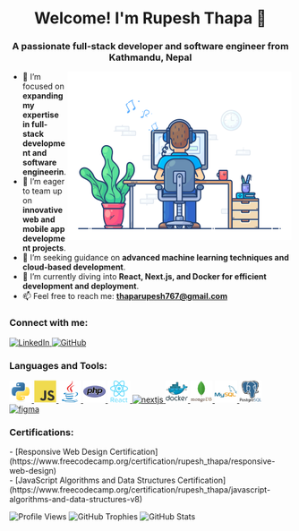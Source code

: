 <h1 align="center">Welcome! I'm Rupesh Thapa 🌟</h1>
<h3 align="center">A passionate full-stack developer and software engineer from Kathmandu, Nepal</h3>
<img align="right" alt="Coding" width="400" src="https://raw.githubusercontent.com/jsuarezruiz/jsuarezruiz/master/images/coding.gif">

- 🔭 I’m focused on **expanding my expertise in full-stack development and software engineerin**.
- 👯 I’m eager to team up on **innovative web and mobile app development projects**.
- 🤝 I’m seeking guidance on **advanced machine learning techniques and cloud-based development**.
- 🌱 I’m currently diving into **React, Next.js, and Docker for efficient development and deployment**.
- 📫 Feel free to reach me: **thaparupesh767@gmail.com**

<h3 align="left">Connect with me:</h3>
<p align="left">
  <a href="https://linkedin.com/in/rupesh-thapa-185879268/" target="_blank" rel="noreferrer">
    <img src="https://img.shields.io/twitter/follow/rupeshthapa?logo=linkedin&style=for-the-badge" alt="LinkedIn" />
  </a>
  <a href="https://github.com/rupeshthapa" target="_blank" rel="noreferrer">
    <img src="https://img.shields.io/github/followers/rupeshthapa?logo=github&style=for-the-badge" alt="GitHub" />
  </a>
</p>

<h3 align="left">Languages and Tools:</h3>
<p align="left">
  <a href="https://www.python.org" target="_blank" rel="noreferrer">
    <img src="https://raw.githubusercontent.com/devicons/devicon/master/icons/python/python-original.svg" alt="python" width="40" height="40"/>
  </a>
  <a href="https://www.javascript.com" target="_blank" rel="noreferrer">
    <img src="https://raw.githubusercontent.com/devicons/devicon/master/icons/javascript/javascript-original.svg" alt="javascript" width="40" height="40"/>
  </a>
  <a href="https://www.java.com" target="_blank" rel="noreferrer">
    <img src="https://raw.githubusercontent.com/devicons/devicon/master/icons/java/java-original.svg" alt="java" width="40" height="40"/>
  </a>
  <a href="https://www.php.net" target="_blank" rel="noreferrer">
    <img src="https://raw.githubusercontent.com/devicons/devicon/master/icons/php/php-original.svg" alt="php" width="40" height="40"/>
  </a>
  <a href="https://reactjs.org/" target="_blank" rel="noreferrer">
    <img src="https://raw.githubusercontent.com/devicons/devicon/master/icons/react/react-original-wordmark.svg" alt="react" width="40" height="40"/>
  </a>
  <a href="https://nextjs.org/" target="_blank" rel="noreferrer">
    <img src="https://cdn.worldvectorlogo.com/logos/nextjs-2.svg" alt="nextjs" width="40" height="40"/>
  </a>
  <a href="https://www.docker.com/" target="_blank" rel="noreferrer">
    <img src="https://raw.githubusercontent.com/devicons/devicon/master/icons/docker/docker-original-wordmark.svg" alt="docker" width="40" height="40"/>
  </a>
  <a href="https://www.mongodb.com/" target="_blank" rel="noreferrer">
    <img src="https://raw.githubusercontent.com/devicons/devicon/master/icons/mongodb/mongodb-original-wordmark.svg" alt="mongodb" width="40" height="40"/>
  </a>
  <a href="https://www.mysql.com/" target="_blank" rel="noreferrer">
    <img src="https://raw.githubusercontent.com/devicons/devicon/master/icons/mysql/mysql-original-wordmark.svg" alt="mysql" width="40" height="40"/>
  </a>
  <a href="https://www.postgresql.org" target="_blank" rel="noreferrer">
    <img src="https://raw.githubusercontent.com/devicons/devicon/master/icons/postgresql/postgresql-original-wordmark.svg" alt="postgresql" width="40" height="40"/>
  </a>
  <a href="https://www.figma.com/" target="_blank" rel="noreferrer">
    <img src="https://www.vectorlogo.zone/logos/figma/figma-icon.svg" alt="figma" width="40" height="40"/>
  </a>
</p>

<h3 align="left">Certifications:</h3>
<p align="left">
  - [Responsive Web Design Certification](https://www.freecodecamp.org/certification/rupesh_thapa/responsive-web-design)<br>
  - [JavaScript Algorithms and Data Structures Certification](https://www.freecodecamp.org/certification/rupesh_thapa/javascript-algorithms-and-data-structures-v8)
</p>

<p align="left">
  <img src="https://komarev.com/ghpvc/?username=rupeshthapa&label=Profile%20views&color=0e75b6&style=flat" alt="Profile Views"/>
  <img src="https://github-profile-trophy.vercel.app/?username=rupeshthapa" alt="GitHub Trophies"/>
  <img src="https://github-readme-stats.vercel.app/api?username=rupeshthapa&show_icons=true" alt="GitHub Stats"/>
</p>


